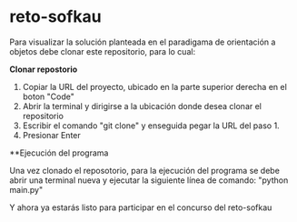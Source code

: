 # reto-sofkau

Para visualizar la solución planteada en el paradigama de orientación a objetos debe clonar este repositorio, para lo cual:

**Clonar repostorio**

1. Copiar la URL del proyecto, ubicado en la parte superior derecha en el boton "Code"
2. Abrir la terminal y dirigirse a la ubicación donde desea clonar el repositorio
3. Escribir el comando "git clone" y enseguida pegar la URL del paso 1.
4. Presionar Enter

**Ejecución del programa

Una vez clonado el reposotorio, para la ejecución del programa se debe abrir una terminal nueva y ejecutar la siguiente línea de comando: "python main.py"

Y ahora ya estarás listo para participar en el concurso del reto-sofkau
